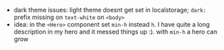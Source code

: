-   dark theme issues: light theme doesnt get set in localstorage; `dark:` prefix missing on `text-white` on `<body>`
-   idea: in the `<Hero>` component set `min-h` instead `h`. I have quite a long description in my hero and it messed things up :). with `min-h` a hero can grow
